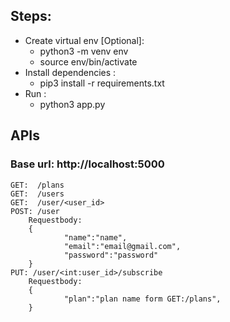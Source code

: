 ## Steps:
- Create virtual env [Optional]: 
    - python3 -m venv env
    - source env/bin/activate
- Install dependencies :
    - pip3 install -r requirements.txt
- Run :
    - python3 app.py



## APIs
### Base url: http://localhost:5000
    GET:  /plans 
    GET:  /users
    GET:  /user/<user_id>
    POST: /user
        Requestbody:
        {
                "name":"name",
                "email":"email@gmail.com",
                "password":"password"
        }
    PUT: /user/<int:user_id>/subscribe
        Requestbody:
        {
                "plan":"plan name form GET:/plans",
        }

    
